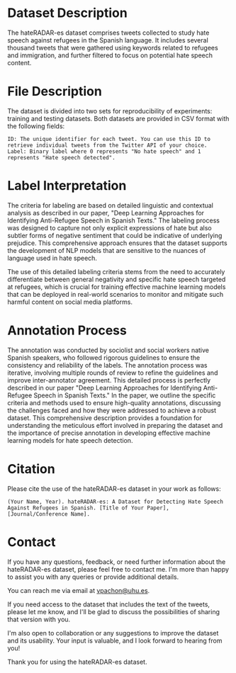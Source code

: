 # Dataset Description

The hateRADAR-es dataset comprises tweets collected to study hate speech against refugees in the Spanish language. It includes several thousand tweets that were gathered using keywords related to refugees and immigration, and further filtered to focus on potential hate speech content.

# File Description

The dataset is divided into two sets for reproducibility of experiments: training and testing datasets. Both datasets are provided in CSV format with the following fields:

    ID: The unique identifier for each tweet. You can use this ID to retrieve individual tweets from the Twitter API of your choice.
    Label: Binary label where 0 represents "No hate speech" and 1 represents "Hate speech detected".

# Label Interpretation
The criteria for labeling are based on detailed linguistic and contextual analysis as described in our paper, "Deep Learning Approaches for Identifying Anti-Refugee Speech in Spanish Texts." The labeling process was designed to capture not only explicit expressions of hate but also subtler forms of negative sentiment that could be indicative of underlying prejudice. This comprehensive approach ensures that the dataset supports the development of NLP models that are sensitive to the nuances of language used in hate speech.

The use of this detailed labeling criteria stems from the need to accurately differentiate between general negativity and specific hate speech targeted at refugees, which is crucial for training effective machine learning models that can be deployed in real-world scenarios to monitor and mitigate such harmful content on social media platforms.

# Annotation Process

The annotation was conducted by sociolist and social workers native Spanish speakers, who followed rigorous guidelines to ensure the consistency and reliability of the labels. The annotation process was iterative, involving multiple rounds of review to refine the guidelines and improve inter-annotator agreement. This detailed process is perfectly described in our paper "Deep Learning Approaches for Identifying Anti-Refugee Speech in Spanish Texts." In the paper, we outline the specific criteria and methods used to ensure high-quality annotations, discussing the challenges faced and how they were addressed to achieve a robust dataset. This comprehensive description provides a foundation for understanding the meticulous effort involved in preparing the dataset and the importance of precise annotation in developing effective machine learning models for hate speech detection.

# Citation

Please cite the use of the hateRADAR-es dataset in your work as follows:

    (Your Name, Year). hateRADAR-es: A Dataset for Detecting Hate Speech Against Refugees in Spanish. [Title of Your Paper], [Journal/Conference Name].

# Contact

If you have any questions, feedback, or need further information about the hateRADAR-es dataset, please feel free to contact me. I'm more than happy to assist you with any queries or provide additional details.

You can reach me via email at vpachon@uhu.es.

If you need access to the dataset that includes the text of the tweets, please let me know, and I'll be glad to discuss the possibilities of sharing that version with you.

I'm also open to collaboration or any suggestions to improve the dataset and its usability. Your input is valuable, and I look forward to hearing from you!

Thank you for using the hateRADAR-es dataset.
